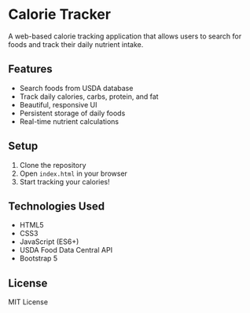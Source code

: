 # Calorie Tracker

A web-based calorie tracking application that allows users to search for foods and track their daily nutrient intake.

## Features

- Search foods from USDA database
- Track daily calories, carbs, protein, and fat
- Beautiful, responsive UI
- Persistent storage of daily foods
- Real-time nutrient calculations

## Setup

1. Clone the repository
2. Open `index.html` in your browser
3. Start tracking your calories!

## Technologies Used

- HTML5
- CSS3
- JavaScript (ES6+)
- USDA Food Data Central API
- Bootstrap 5

## License

MIT License
